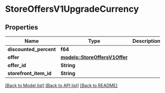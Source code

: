 # StoreOffersV1UpgradeCurrency

## Properties

Name | Type | Description | Notes
------------ | ------------- | ------------- | -------------
**discounted_percent** | **f64** |  | 
**offer** | [**models::StoreOffersV1Offer**](StoreOffersV1Offer.md) |  | 
**offer_id** | **String** |  | 
**storefront_item_id** | **String** |  | 

[[Back to Model list]](../README.md#documentation-for-models) [[Back to API list]](../README.md#documentation-for-api-endpoints) [[Back to README]](../README.md)


